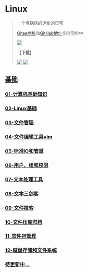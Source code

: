 # Linux

> 
>
> 一个甩锅侠的运维的日常
>
> [Gitee地址](https://gitee.com/zhang-qilin-0522)和[GitHub地址](https://github.com/zhang-qilin)实时同步中
> 
>  [![](https://img.shields.io/badge/最近更新时间-2022.03.22_21:13-blue.svg?style=social)](https://github.com/zhang-qilin/Linux)
> 
> **【下载】**
>
>  [![](https://img.shields.io/badge/Download-For@Giee-brightgreen.svg?style=plastic)](https://gitee.com/zhang-qilin-0522/Linux/repository/archive/main.zip)
>  [![](https://img.shields.io/badge/Download-For@GitHub-brightgreen.svg?style=plastic)](https://gitee.com/zhang-qilin-0522/Linux/repository/archive/main.zip)
>  
> 


## [基础](./README.md)


### [01-计算机基础知识](./basis/01-计算机基础知识.md)

### [02-Linux基础](./basis/02-Linux基础.md)

### [03-文件管理](./basis/03-文件管理.md)

### [04-文件编辑工具vim](./basis/04-文件编辑工具vim.md)

### [05-标准IO和管道](./basis/05-标准IO和管道.md)

### [06-用户、组和权限](./basis/06-用户、组和权限.md)

### [07-文本处理工具](./basis/07-文本处理工具.md)

### [08-文本三剑客](./basis/08-文本三剑客.md)

### [09-文件搜索](./basis/09-文件搜索.md)

### [10-文件压缩归档](./basis/10-文件压缩归档.md)

### [11-软件包管理](./basis/11-软件包管理.md)

### [12-磁盘存储和文件系统](./basis/12-磁盘存储和文件系统.md)

### [待更新中...](./)
